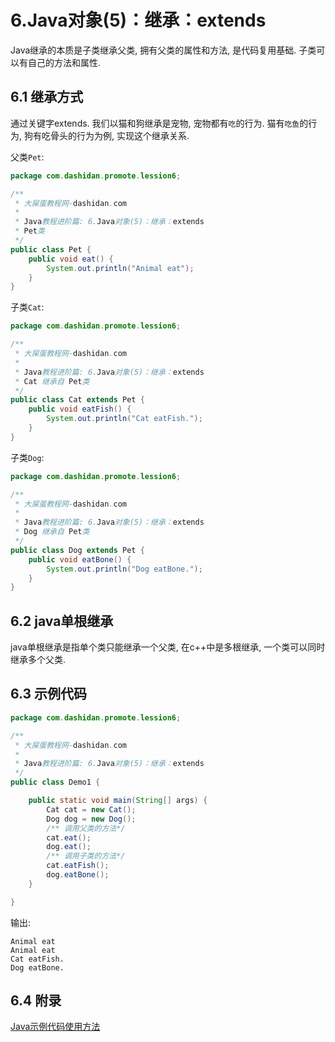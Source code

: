 6.Java对象(5)：继承：extends
===

<div class="jumbotron">
	<p>Java继承的本质是子类继承父类, 拥有父类的属性和方法, 是代码复用基础. 子类可以有自己的方法和属性. </p>
</div>

6.1 继承方式
---

通过关键字extends.
我们以猫和狗继承是宠物, 宠物都有`吃`的行为. 猫有`吃鱼`的行为, 狗有吃骨头的行为为例, 实现这个继承关系.

父类`Pet`:

```java
package com.dashidan.promote.lession6;

/**
 * 大屎蛋教程网-dashidan.com
 *
 * Java教程进阶篇: 6.Java对象(5)：继承：extends
 * Pet类
 */
public class Pet {
    public void eat() {
        System.out.println("Animal eat");
    }
}
```

子类`Cat`:
```java
package com.dashidan.promote.lession6;

/**
 * 大屎蛋教程网-dashidan.com
 *
 * Java教程进阶篇: 6.Java对象(5)：继承：extends
 * Cat 继承自 Pet类
 */
public class Cat extends Pet {
    public void eatFish() {
        System.out.println("Cat eatFish.");
    }
}
```

子类`Dog`:
```java
package com.dashidan.promote.lession6;

/**
 * 大屎蛋教程网-dashidan.com
 *
 * Java教程进阶篇: 6.Java对象(5)：继承：extends
 * Dog 继承自 Pet类
 */
public class Dog extends Pet {
    public void eatBone() {
        System.out.println("Dog eatBone.");
    }
}
```

6.2 java单根继承
---

java单根继承是指单个类只能继承一个父类, 在c++中是多根继承, 一个类可以同时继承多个父类.

6.3 示例代码
---

```java
package com.dashidan.promote.lession6;

/**
 * 大屎蛋教程网-dashidan.com
 *
 * Java教程进阶篇: 6.Java对象(5)：继承：extends
 */
public class Demo1 {

    public static void main(String[] args) {
        Cat cat = new Cat();
        Dog dog = new Dog();
        /** 调用父类的方法*/
        cat.eat();
        dog.eat();
        /** 调用子类的方法*/
        cat.eatFish();
        dog.eatBone();
    }

}

```
输出:

	Animal eat
	Animal eat
	Cat eatFish.
	Dog eatBone.
	
6.4 附录
---

[Java示例代码使用方法](http://localhost/article/java/addenda/Java示例代码使用方法.html)